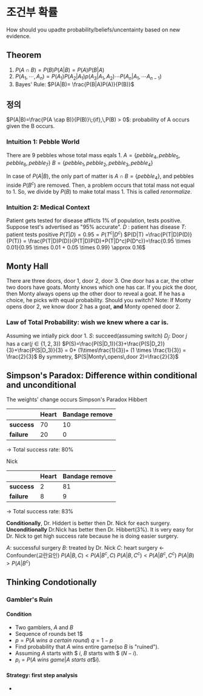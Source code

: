 # 조건부 확률
How should you upadte probability/beliefs/uncentainty based on new evidence.

## Theorem
1. $P(A \cap B) = P(B)P(A|B) = P(A)P(B|A)$
2. $P(A_1, \cdots, A_n) = P(A_1)P(A_2|A_1)p(A_3|A_1,A_2) \cdots P(A_n|A_1, \cdots A_{n-1})$
3. Bayes' Rule: $P(A|B)= \frac{P(B|A)P(A)}{P(B)}$
## 정의
$P(A|B)=\frac{P(A \cap B)}{P(B)}\;{if},\,P(B) > 0$: probability of A occurs given the B occurs. 

### Intuition 1: Pebble World

There are 9 pebbles whose total mass eqals 1.
$A=\{{pebble}_4, {pebble}_5, {pebble}_6, {pebble}_7\}$
$B=\{{pebble}_1, {pebble}_2, {pebble}_3, {pebble}_4\}$ 

In case of $P(A|B)$, the only part of matter is $A \cap B = \{ {pebble}_4\}$, and pebbles inside $P(B^c)$ are removed. Then, a problem occurs that total mass not equal to 1. So, we divide by $P(B)$ to make total mass 1. This is called _renormalize_.

### Intuition 2: Medical Context
Patient gets tested for disease afflicts 1% of population, tests positive. Suppose test's advertised as "95% accurate".
$D$ : patient has disease
$T$: patient tests positive
$P(T|D) = 0.95 = P(T^c|D^c)$
$P(D|T) =\frac{P(T|D)P(D)}{P(T)} = \frac{P(T|D)P(D)}{P(T|D)P(D)+P(T|D^c)P(D^c)}=\frac{0.95 \times 0.01}{0.95 \times 0.01 + 0.05 \times 0.99} \approx 0.16$

## Monty Hall
There are three doors, door 1, door 2, door 3. One door has a car, the other two doors have goats. Monty knows which one has car. If you pick the door, then Monty always opens up the other door to reveal a goat. If he has a choice, he picks with equal probability. Should you switch?
Note: If Monty opens door 2, we know door 2 has a goat, **and** Monty opened door 2.

### Law of Total Probability: wish we knew where a car is.
Assuming we intially pick door 1.
$S$: succeed(assuming switch)
$D_j$: Door $j$ has a car($j \in \{1, 2, 3\})$
$P(S)=\frac{P(S|D_1)}{3}+\frac{P(S|D_2)}{3}+\frac{P(S|D_3)}{3} = 0+ (1\times\frac{1}{3})+ (1 \times \frac{1}{3}) = \frac{2}{3}$
By symmetry, $P(S|Monty\,opens\,door 2)=\frac{2}{3}$

## Simpson's Paradox: Difference within conditional and unconditional
The weights' change occurs Simpson's Paradox 
Hibbert

| |Heart|Bandage remove|
|---|---|---|
|**success**|70|10|
|**failure**|20|0|
-> Total success rate: 80%

Nick

| |Heart|Bandage remove|
|---|---|---|
|**success**|2|81|
|**failure**|8|9|
-> Total success rate: 83%

**Conditionally**, Dr. Hiddert is better then Dr. Nick for each surgery. **Unconditionally** Dr.Nick has better then Dr. Hibbert(3%). It is very easy for Dr. Nick to get high success rate because he is doing easier surgery.

$A$: successful surgery
$B$: treated by Dr. Nick
$C$: heart surgery <- Confounder(교란요인)
$P(A|B,C) < P(A|B^c,C)$
$P(A|B,C^c) < P(A|B^c,C^c)$
$P(A|B) > P(A|B^c)$

## Thinking Condotionally
### Gambler's Ruin
#### Condition
- Two gamblers, $A$ and $B$
- Sequence of rounds bet 1$
- $p=P(A \ wins\ a\ certain\ round) \ q=1-p$
- Find probability that $A$ wins entire game(so $B$ is "ruined").
- Assuming $A$ starts with $ $i$, $B$ starts with $ $(N-i)$.
- $p_i = P(A\ wins\ game|A\ starts\ at\$ i)$.
#### Strategy: first step analysis
- 